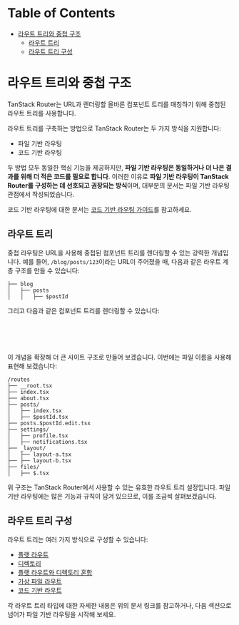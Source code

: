 # Table of Contents

- [라우트 트리와 중첩 구조](#라우트-트리와-중첩-구조)
  - [라우트 트리](#라우트-트리)
  - [라우트 트리 구성](#라우트-트리-구성)

# 라우트 트리와 중첩 구조

TanStack Router는 URL과 렌더링할 올바른 컴포넌트 트리를 매칭하기 위해 중첩된 라우트 트리를 사용합니다.

라우트 트리를 구축하는 방법으로 TanStack Router는 두 가지 방식을 지원합니다:

- 파일 기반 라우팅
- 코드 기반 라우팅

두 방법 모두 동일한 핵심 기능을 제공하지만, **파일 기반 라우팅은 동일하거나 더 나은 결과를 위해 더 적은 코드를 필요로 합니다**. 이러한 이유로 **파일 기반 라우팅이 TanStack Router를 구성하는 데 선호되고 권장되는 방식**이며, 대부분의 문서는 파일 기반 라우팅 관점에서 작성되었습니다.

코드 기반 라우팅에 대한 문서는 [코드 기반 라우팅 가이드](./code-based-routing.md)를 참고하세요.


## 라우트 트리

중첩 라우팅은 URL을 사용해 중첩된 컴포넌트 트리를 렌더링할 수 있는 강력한 개념입니다. 예를 들어, `/blog/posts/123`이라는 URL이 주어졌을 때, 다음과 같은 라우트 계층 구조를 만들 수 있습니다:

```tsx
├── blog
│   ├── posts
│   │   ├── $postId
```

그리고 다음과 같은 컴포넌트 트리를 렌더링할 수 있습니다:

```tsx

  
    
  

```

이 개념을 확장해 더 큰 사이트 구조로 만들어 보겠습니다. 이번에는 파일 이름을 사용해 표현해 보겠습니다:

```
/routes
├── __root.tsx
├── index.tsx
├── about.tsx
├── posts/
│   ├── index.tsx
│   ├── $postId.tsx
├── posts.$postId.edit.tsx
├── settings/
│   ├── profile.tsx
│   ├── notifications.tsx
├── _layout/
│   ├── layout-a.tsx
├── ├── layout-b.tsx
├── files/
│   ├── $.tsx
```

위 구조는 TanStack Router에서 사용할 수 있는 유효한 라우트 트리 설정입니다. 파일 기반 라우팅에는 많은 기능과 규칙이 담겨 있으므로, 이를 조금씩 살펴보겠습니다.


## 라우트 트리 구성

라우트 트리는 여러 가지 방식으로 구성할 수 있습니다:

- [플랫 라우트](./file-based-routing.md#flat-routes)
- [디렉토리](./file-based-routing.md#directory-routes)
- [플랫 라우트와 디렉토리 혼합](./file-based-routing.md#mixed-flat-and-directory-routes)
- [가상 파일 라우트](./virtual-file-routes.md)
- [코드 기반 라우트](./code-based-routing.md)

각 라우트 트리 타입에 대한 자세한 내용은 위의 문서 링크를 참고하거나, 다음 섹션으로 넘어가 파일 기반 라우팅을 시작해 보세요.


